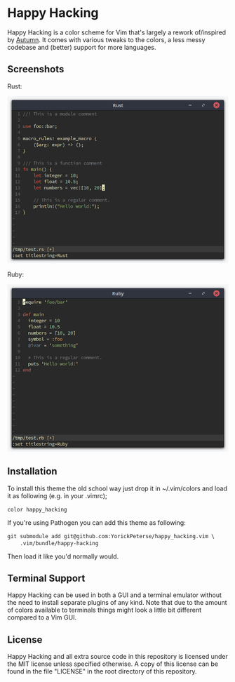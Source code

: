 # Happy Hacking

Happy Hacking is a color scheme for Vim that's largely a rework of/inspired by
[Autumn][autumn]. It comes with various tweaks to the colors, a less messy
codebase and (better) support for more languages.

## Screenshots

Rust:

<img src="screenshots/rust.jpg" width="600">

Ruby:

<img src="screenshots/ruby.jpg" width="600">

## Installation

To install this theme the old school way just drop it in ~/.vim/colors and load
it as following (e.g. in your .vimrc);

    color happy_hacking

If you're using Pathogen you can add this theme as following:

    git submodule add git@github.com:YorickPeterse/happy_hacking.vim \
        .vim/bundle/happy-hacking

Then load it like you'd normally would.

## Terminal Support

Happy Hacking can be used in both a GUI and a terminal emulator without the
need to install separate plugins of any kind. Note that due to the amount of
colors available to terminals things might look a little bit different compared
to a Vim GUI.

## License

Happy Hacking and all extra source code in this repository is licensed under
the MIT license unless specified otherwise. A copy of this license can be found
in the file "LICENSE" in the root directory of this repository.

[autumn]: https://github.com/yorickpeterse/autumn.vim
